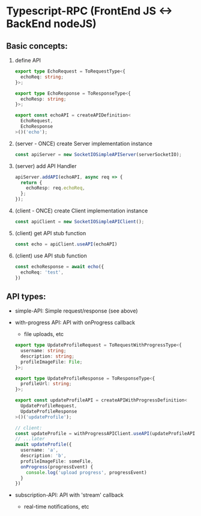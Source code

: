 # Typescript-RPC (FrontEnd JS <-> BackEnd nodeJS)

## Basic concepts:
 1. define API

    ```typescript
    export type EchoRequest = ToRequestType<{
      echoReq: string;
    }>;

    export type EchoResponse = ToResponseType<{
      echoResp: string;
    }>;

    export const echoAPI = createAPIDefinition<
      EchoRequest,
      EchoResponse
    >()('echo');
    ```

 1. (server - ONCE) create Server implementation instance

    ```typescript
    const apiServer = new SocketIOSimpleAPIServer(serverSocketIO);
    ```

 1. (server) add API Handler

    ```typescript
    apiServer.addAPI(echoAPI, async req => {
      return {
        echoResp: req.echoReq,
      };
    });
    ```

 1. (client - ONCE) create Client implementation instance

    ```typescript
    const apiClient = new SocketIOSimpleAPIClient();
    ```
 1. (client) get API stub function

    ```typescript
    const echo = apiClient.useAPI(echoAPI)
    ```

 1. (client) use API stub function

    ```typescript
    const echoResponse = await echo({
      echoReq: 'test',
    })
    ```

## API types:

 - simple-API: Simple request/response (see above)

 - with-progress API: API with onProgress callback
   + file uploads, etc

    ```typescript
    export type UpdateProfileRequest = ToRequestWithProgressType<{
      username: string;
      description: string;
      profileImageFile: File;
    }>;

    export type UpdateProfileResponse = ToResponseType<{
      profileUrl: string;
    }>;

    export const updateProfileAPI = createAPIWithProgressDefinition<
      UpdateProfileRequest,
      UpdateProfileResponse
    >()('updateProfile');

    // client:
    const updateProfile = withProgressAPIClient.useAPI(updateProfileAPI)
    // ...later
    await updateProfile({
      username: 'a',
      description: 'b',
      profileImageFile: someFile,
      onProgress(progressEvent) {
        console.log('upload progress', progressEvent)
      }
    })
    ```

 - subscription-API: API with 'stream' callback
   + real-time notifications, etc